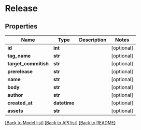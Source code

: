 # Release

## Properties
Name | Type | Description | Notes
------------ | ------------- | ------------- | -------------
**id** | **int** |  | [optional] 
**tag_name** | **str** |  | [optional] 
**target_commitish** | **str** |  | [optional] 
**prerelease** | **str** |  | [optional] 
**name** | **str** |  | [optional] 
**body** | **str** |  | [optional] 
**author** | **str** |  | [optional] 
**created_at** | **datetime** |  | [optional] 
**assets** | **str** |  | [optional] 

[[Back to Model list]](../README.md#documentation-for-models) [[Back to API list]](../README.md#documentation-for-api-endpoints) [[Back to README]](../README.md)

